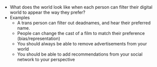 - What does the world look like when each person can filter their digital world to appear the way they prefer?
- Examples
    - A trans person can filter out deadnames, and hear their preferred name.
    - People can change the cast of a film to match their preference (bias/representation)
    - You should always be able to remove advertisements from your world
    - You should be able to add recommendations from your social network to your perspective
